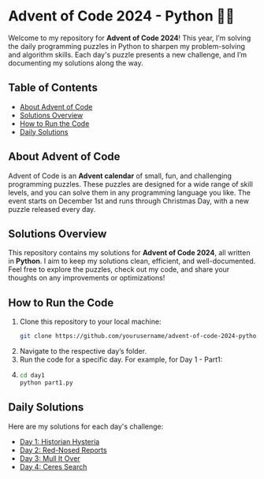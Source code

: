 # Advent of Code 2024 - Python 🎄🎅

Welcome to my repository for **Advent of Code 2024**! This year, I’m solving the daily programming puzzles in Python to sharpen my problem-solving and algorithm skills. Each day's puzzle presents a new challenge, and I’m documenting my solutions along the way.

## Table of Contents

- [About Advent of Code](#about-advent-of-code)
- [Solutions Overview](#solutions-overview)
- [How to Run the Code](#how-to-run-the-code)
- [Daily Solutions](#daily-solutions)


## About Advent of Code

Advent of Code is an **Advent calendar** of small, fun, and challenging programming puzzles. These puzzles are designed for a wide range of skill levels, and you can solve them in any programming language you like. The event starts on December 1st and runs through Christmas Day, with a new puzzle released every day.

## Solutions Overview

This repository contains my solutions for **Advent of Code 2024**, all written in **Python**. I aim to keep my solutions clean, efficient, and well-documented. Feel free to explore the puzzles, check out my code, and share your thoughts on any improvements or optimizations!

## How to Run the Code

1. Clone this repository to your local machine:
   ```bash
   git clone https://github.com/yourusername/advent-of-code-2024-python.git
2. Navigate to the respective day’s folder.
3. Run the code for a specific day. For example, for Day 1 - Part1:
4. ```bash
   cd day1
   python part1.py

## Daily Solutions

Here are my solutions for each day's challenge:
- [Day 1: Historian Hysteria](./day1/)
- [Day 2: Red-Nosed Reports](./day2/)
- [Day 3: Mull It Over](./day3/)
- [Day 4: Ceres Search](./day4/)
